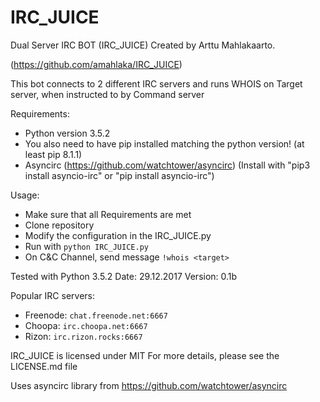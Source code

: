# IRC_JUICE

Dual Server IRC BOT (IRC_JUICE) Created by Arttu Mahlakaarto.

(https://github.com/amahlaka/IRC_JUICE)

This bot connects to 2 different IRC servers and runs WHOIS on Target server,
when instructed to by Command server

Requirements:
  - Python version 3.5.2
  - You also need to have pip installed matching the python version!
    (at least pip 8.1.1)
  - Asyncirc (https://github.com/watchtower/asyncirc)
    (Install with "pip3 install asyncio-irc" or "pip install asyncio-irc")

Usage:
  - Make sure that all Requirements are met
  - Clone repository
  - Modify the configuration in the IRC_JUICE.py
  - Run with `python IRC_JUICE.py`
  - On C&C Channel, send message `!whois <target>`
  
Tested with Python 3.5.2
Date: 29.12.2017
Version: 0.1b

Popular IRC servers:
 - Freenode: `chat.freenode.net:6667` 
 - Choopa:  `irc.choopa.net:6667` 
 - Rizon: `irc.rizon.rocks:6667` 



IRC_JUICE is licensed under MIT
For more details, please see the LICENSE.md file

Uses asyncirc library from https://github.com/watchtower/asyncirc
